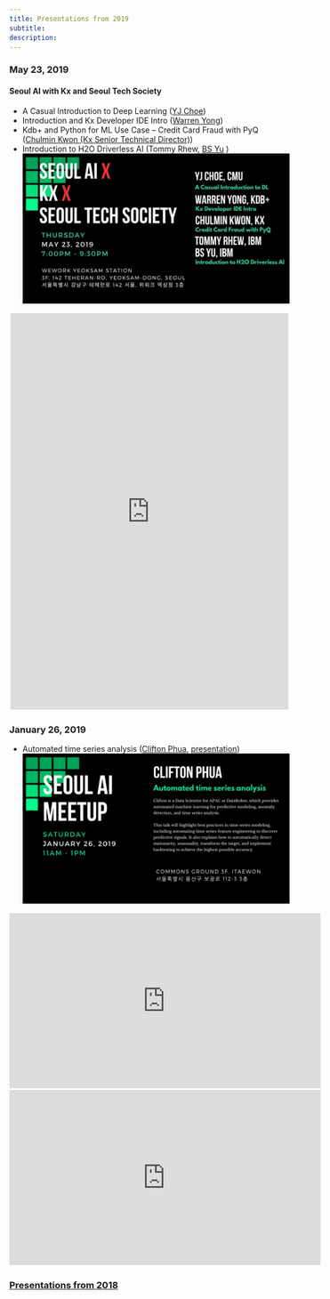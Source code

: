 ```yaml
---
title: Presentations from 2019
subtitle: 
description: 
---
```



### May 23, 2019
#### Seoul AI with Kx and Seoul Tech Society

- A Casual Introduction to Deep Learning ([YJ Choe](https://yjchoe.github.io/))
- Introduction and Kx Developer IDE Intro ([Warren Yong](https://kx.com))
- Kdb+ and Python for ML Use Case – Credit Card Fraud with PyQ ([Chulmin Kwon (Kx Senior Technical Director)](https://kx.com))
- Introduction to H2O Driverless AI (Tommy Rhew, [BS Yu](https://hwengineer.blogspot.com/) )
<a href="/images/event/may_23_2019.jpg" target="_blank">![jpg](/images/event/may_23_2019.jpg)</a>

<div align="center" class="image-wrap">
<iframe src="https://www.facebook.com/plugins/post.php?href=https%3A%2F%2Fwww.facebook.com%2Fseoulai%2Fposts%2F437549240396801&width=500" width="500" height="713" style="border:none;overflow:hidden" scrolling="no" frameborder="0" allowTransparency="true" allow="encrypted-media"></iframe>
</div>

### January 26, 2019

- Automated time series analysis ([Clifton Phua](https://www.linkedin.com/in/cliftonphua/), [presentation](/presentations/Automated_Time_Series_Analysis.pdf))
<a href="/images/event/january_26_2019.png" target="_blank">![png](/images/event/january_26_2019.png)</a>

<div align="center" class="image-wrap">
<iframe src="https://www.facebook.com/plugins/video.php?href=https%3A%2F%2Fwww.facebook.com%2Fseoulai%2Fvideos%2F393560068045895%2F&show_text=0&width=560" width="560" height="315" style="border:none;overflow:hidden" scrolling="no" frameborder="0" allowTransparency="true" allowFullScreen="true"></iframe>
</div>
<div align="center" class="image-wrap">
<iframe src="https://www.facebook.com/plugins/video.php?href=https%3A%2F%2Fwww.facebook.com%2Fseoulai%2Fvideos%2F393223638100370%2F&show_text=0&width=560" width="560" height="315" style="border:none;overflow:hidden" scrolling="no" frameborder="0" allowTransparency="true" allowFullScreen="true"></iframe>
</div>

### [Presentations from 2018](/2018)
